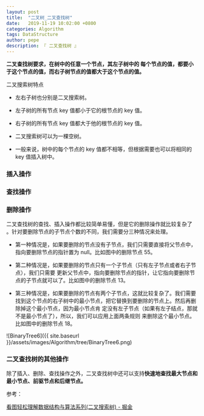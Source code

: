 ```yaml
---
layout: post
title:  "二叉树_二叉查找树"
date:   2019-11-19 10:02:00 +0800
categories: Algorithm
tags: DataStructure
author: pepe
description: 『 二叉查找树 』
---
```


**二叉查找树要求，在树中的任意一个节点，其左子树中的 每个节点的值，都要小于这个节点的值，而右子树节点的值都大于这个节点的值。**

二叉搜索树特点

* 左右子树也分别是二叉搜索树。

* 左子树的所有节点 key 值都小于它的根节点的 key 值。

* 右子树的所有节点 key 值都大于他的根节点的 key 值。

* 二叉搜索树可以为一棵空树。

* 一般来说，树中的每个节点的 key 值都不相等，但根据需要也可以将相同的 key 值插入树中。


### **插入操作**

### **查找操作**

### **删除操作**

二叉查找树的查找、插入操作都比较简单易懂，但是它的删除操作就比较复杂了 。针对要删除节点的子节点个数的不同，我们需要分三种情况来处理。

* 第一种情况是，如果要删除的节点没有子节点，我们只需要直接将父节点中，指向要删除节点的指针置为 null。比如图中的删除节点 55。 

* 第二种情况是，如果要删除的节点只有一个子节点（只有左子节点或者右子节点），我们只需要 更新父节点中，指向要删除节点的指针，让它指向要删除节点的子节点就可以了。比如图中的删除节点 13。 

* 第三种情况是，如果要删除的节点有两个子节点，这就比较复杂了。我们需要找到这个节点的右子树中的最小节点，把它替换到要删除的节点上。然后再删除掉这个最小节点，因为最小节点肯 定没有左子节点（如果有左子结点，那就不是最小节点了），所以，我们可以应用上面两条规则 来删除这个最小节点。比如图中的删除节点 18。

![BinaryTree6]({{ site.baseurl }}/assets/images/Algorithm/tree/BinaryTree6.png)

### **二叉查找树的其他操作**

除了插入、删除、查找操作之外，二叉查找树中还可以支持**快速地查找最大节点和最小节点、前驱节点和后继节点。**






参考：

[看图轻松理解数据结构与算法系列(二叉搜索树) - 掘金](https://juejin.im/post/5b60fd59f265da0f8d3675c5)



































